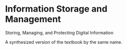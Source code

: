 # Information Storage and Management

Storing, Managing, and Protecting Digital Information

A synthesized version of the textbook by the same name.

